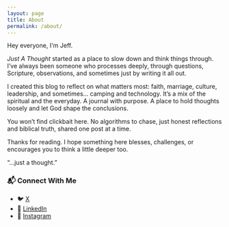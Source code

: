 ```yaml
---
layout: page
title: About
permalink: /about/
---
```


Hey everyone, I'm Jeff.

*Just A Thought* started as a place to slow down and think things through. I’ve always been someone who processes deeply, through questions, Scripture, observations, and sometimes just by writing it all out.

I created this blog to reflect on what matters most: faith, marriage, culture, leadership, and sometimes... camping and technology. It’s a mix of the spiritual and the everyday. A journal with purpose. A place to hold thoughts loosely and let God shape the conclusions.

You won’t find clickbait here. No algorithms to chase, just honest reflections and biblical truth, shared one post at a time.

Thanks for reading. I hope something here blesses, challenges, or encourages you to think a little deeper too.

“…just a thought.”


### 📬 Connect With Me

- 🐦 [X](https://twitter.com/jeffthomasiii)
- 💼 [LinkedIn](https://www.linkedin.com/in/jeff-thomas-iii/)
- 📸 [Instagram](https://www.instagram.com/jeffthomasiii)
<!-- - 🧠 [GitHub](https://github.com/jeffthomasiii) -->

